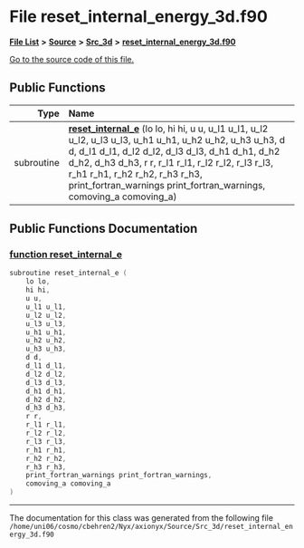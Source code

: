 
# File reset\_internal\_energy\_3d.f90


[**File List**](files.md) **>** [**Source**](dir_74389ed8173ad57b461b9d623a1f3867.md) **>** [**Src\_3d**](dir_723248e6e98dc7cb10ec13b7569a328c.md) **>** [**reset\_internal\_energy\_3d.f90**](reset__internal__energy__3d_8f90.md)

[Go to the source code of this file.](reset__internal__energy__3d_8f90_source.md)


















## Public Functions

| Type | Name |
| ---: | :--- |
|  subroutine | [**reset\_internal\_e**](reset__internal__energy__3d_8f90.md#function-reset-internal-e) (lo lo, hi hi, u u, u\_l1 u\_l1, u\_l2 u\_l2, u\_l3 u\_l3, u\_h1 u\_h1, u\_h2 u\_h2, u\_h3 u\_h3, d d, d\_l1 d\_l1, d\_l2 d\_l2, d\_l3 d\_l3, d\_h1 d\_h1, d\_h2 d\_h2, d\_h3 d\_h3, r r, r\_l1 r\_l1, r\_l2 r\_l2, r\_l3 r\_l3, r\_h1 r\_h1, r\_h2 r\_h2, r\_h3 r\_h3, print\_fortran\_warnings print\_fortran\_warnings, comoving\_a comoving\_a) <br> |








## Public Functions Documentation


### <a href="#function-reset-internal-e" id="function-reset-internal-e">function reset\_internal\_e </a>


```cpp
subroutine reset_internal_e (
    lo lo,
    hi hi,
    u u,
    u_l1 u_l1,
    u_l2 u_l2,
    u_l3 u_l3,
    u_h1 u_h1,
    u_h2 u_h2,
    u_h3 u_h3,
    d d,
    d_l1 d_l1,
    d_l2 d_l2,
    d_l3 d_l3,
    d_h1 d_h1,
    d_h2 d_h2,
    d_h3 d_h3,
    r r,
    r_l1 r_l1,
    r_l2 r_l2,
    r_l3 r_l3,
    r_h1 r_h1,
    r_h2 r_h2,
    r_h3 r_h3,
    print_fortran_warnings print_fortran_warnings,
    comoving_a comoving_a
) 
```



------------------------------
The documentation for this class was generated from the following file `/home/uni06/cosmo/cbehren2/Nyx/axionyx/Source/Src_3d/reset_internal_energy_3d.f90`